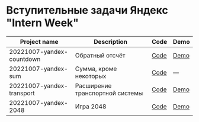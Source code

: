 # Вступительные задачи Яндекс "Intern Week"

| Project name              | Description                     | Code                                                                                                                    | Demo
|---------------------------|---------------------------------|-------------------------------------------------------------------------------------------------------------------------|-------------------------------------------------------------------------------------------------------------
| 20221007-yandex-countdown | Обратный отсчёт                 | [Code](https://github.com/hisbvdis/training-works-js/tree/main/20221007-yandex-intern-2022/20221007-1-yandex-countdown) | [Demo](https://hisbvdis.github.io/training-works-js/20221007-yandex-intern-2022/20221007-yandex-countdown)
| 20221007-yandex-sum       | Сумма, кроме некоторых          | [Code](https://github.com/hisbvdis/training-works-js/tree/main/20221007-yandex-intern-2022/20221007-2-yandex-sum)       | —
| 20221007-yandex-transport | Расширение транспортной системы | [Code](https://github.com/hisbvdis/training-works-js/tree/main/20221007-yandex-intern-2022/20221007-3-yandex-transport) | [Demo](https://hisbvdis.github.io/training-works-js/20221007-yandex-intern-2022/20221007-yandex-transport)
| 20221007-yandex-2048      | Игра 2048                       | [Code](https://github.com/hisbvdis/training-works-js/tree/main/20221007-yandex-intern-2022/20221007-4-yandex-2048)      | [Demo](https://hisbvdis.github.io/training-works-js/20221007-yandex-intern-2022/20221007-yandex-2048)
